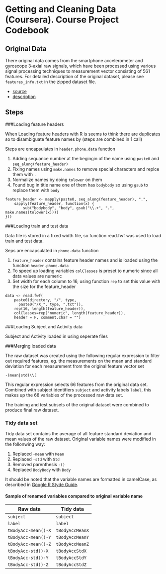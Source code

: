 Getting and Cleaning Data (Coursera). Course Project Codebook
=======================


## Original Data

There original data comes from the smartphone accelerometer and gyroscope 3-axial raw signals, 
which have been processed using various signal processing techniques to measurement vector consisting
of 561 features. For detailed description of the original dataset, please see `features_info.txt` in
the zipped dataset file.

- [source](https://d396qusza40orc.cloudfront.net/getdata%2Fprojectfiles%2FUCI%20HAR%20Dataset.zip) 
- [description](http://archive.ics.uci.edu/ml/datasets/Human+Activity+Recognition+Using+Smartphones)

## Steps

###Loading feature headers

When Loading feature headers with R is seems to think there are duplicates so to disambiguate feature names by (steps are combined in 1 call)

Steps are encapsulates in `header.phone.data` function

1. Adding sequance number at the begingin of the name using `paste0` and `seq_along(feature_header)`
2. Fixing names using `make.names` to remove special characters and replce them with `.`
3. Normalize names by doing `tolower` on them
4. Found bug in title name one of them has `bodybody` so using `gsub` to replace them with `body`

```
feature_header <- mapply(paste0, seq_along(feature_header), ".",
    sapply(feature_header, function(x) {
        sub("bodybody", "body", gsub("\\.+", ".", make.names(tolower(x))))
}))
```
###Loading train and test data

Data file is stored in a fixed width file, so function read.fwf was used to load train and test data.

Seps are encapsulated in `phone.data` function

1. `feature_header` contains feature header names and is loaded using the function `header.phone.data`
2. To speed up loading variables `colClasses` is preset to numeric since all data values are numeric
3. Set width for each column to 16, using function `rep` to set this value with the size for the feature_header

```
data <- read.fwf(
    paste0(directory, "/", type,
      paste0("/X_", type, ".txt")),
    rep(16, length(feature_header)),
    colClasses=rep("numeric", length(feature_header)),
    header = F, comment.char = "")
```

###Loading Subject and Activity data

Subject and Activity loaded in using seperate files

###Merging loaded data

The raw dataset was created using the following regular expression to filter out required
features, eg. the measurements on the mean and standard deviation for each measurement
from the original feature vector set 

`-(mean|std)\\(`

This regular expression selects 66 features from the original data set.
Combined with subject identifiers `subject` and activity labels `label`, this makes up the
68 variables of the processed raw data set.

The training and test subsets of the original dataset were combined to produce final raw dataset.

### Tidy data set

Tidy data set contains the average of all feature standard deviation and mean values of the raw dataset. 
Original variable names were modified in the follonwing way:

 1. Replaced `-mean` with `Mean`
 2. Replaced `-std` with `Std`
 3. Removed parenthesis `-()`
 4. Replaced `BodyBody` with `Body`

It should be noted that the variable names are formatted in camelCase, as described in 
[Google R Styde Guide](http://google-styleguide.googlecode.com/svn/trunk/Rguide.xml). 

#### Sample of renamed variables compared to original variable name

 Raw data            | Tidy data 
 --------------------|--------------
 `subject`           | `subject`
 `label`             | `label`
 `tBodyAcc-mean()-X` | `tBodyAccMeanX`
 `tBodyAcc-mean()-Y` | `tBodyAccMeanY`
 `tBodyAcc-mean()-Z` | `tBodyAccMeanZ`
 `tBodyAcc-std()-X`  | `tBodyAccStdX`
 `tBodyAcc-std()-Y`  | `tBodyAccStdY`
 `tBodyAcc-std()-Z`  | `tBodyAccStdZ`
